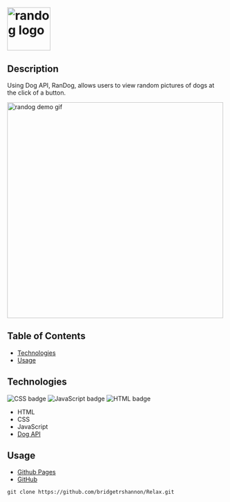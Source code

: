 # <img alt="randog logo" src="./assets/randog.png" height="100px">

## Description

Using Dog API, RanDog, allows users to view random pictures of dogs at the click of a button.

<img alt="randog demo gif" src="./assets/randog.gif" height="500px">

## Table of Contents

- [Technologies](#technologies)
- [Usage](#usage)

## Technologies

<img float="left" alt="CSS badge" src="https://img.shields.io/badge/CSS-49%25-blueviolet">
<img float="left" alt="JavaScript badge" src="https://img.shields.io/badge/JavaScript-33%25-yellow">
<img float="left" alt="HTML badge" src="https://img.shields.io/badge/HTML-18%25-orange">

- HTML
- CSS
- JavaScript
- [Dog API](https://dog.ceo/dog-api/)

## Usage

- [Github Pages](https://bridgetrshannon.github.io/Relax/)
- [GitHub](https://github.com/bridgetrshannon/Relax)

```
git clone https://github.com/bridgetrshannon/Relax.git
```
